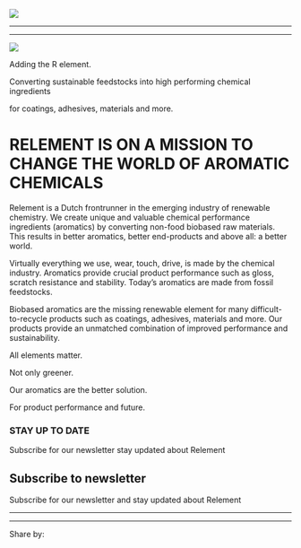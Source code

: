 ![](https://lirp.cdn-website.com/f1b4e019/dms3rep/multi/opt/relement-logo-white-186w.png)

* * *

* * *

![](https://lirp.cdn-website.com/f1b4e019/dms3rep/multi/opt/relement-logo-web-d9da5ea3-480w.png)

Adding the R element.

Converting sustainable feedstocks into high performing chemical ingredients

for coatings, adhesives, materials and more.

# RELEMENT IS ON A MISSION TO CHANGE THE WORLD OF AROMATIC CHEMICALS

Relement is a Dutch frontrunner in the emerging industry of renewable chemistry. We create unique and valuable chemical performance ingredients (aromatics) by converting non-food biobased raw materials. This results in better aromatics, better end-products and above all: a better world.

Virtually everything we use, wear, touch, drive, is made by the chemical industry. Aromatics provide crucial product performance such as gloss, scratch resistance and stability. Today’s aromatics are made from fossil feedstocks.

Biobased aromatics are the missing renewable element for many difficult-to-recycle products such as coatings, adhesives, materials and more. Our products provide an unmatched combination of improved performance and sustainability.

All elements matter.

Not only greener.

Our aromatics are the better solution.

For product performance and future.

### **STAY UP TO DATE**

Subscribe for our newsletter stay updated about Relement

## Subscribe to newsletter

Subscribe for our newsletter and stay updated about Relement

* * *

* * *

Share by: